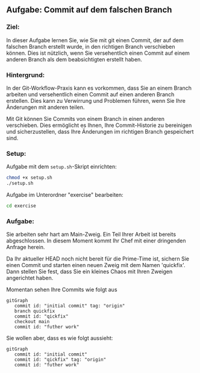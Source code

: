 ## Aufgabe: Commit auf dem falschen Branch

### Ziel:

In dieser Aufgabe lernen Sie, wie Sie mit git einen Commit, der auf dem falschen Branch erstellt wurde, in den richtigen Branch verschieben können. Dies ist nützlich, wenn Sie versehentlich einen Commit auf einem anderen Branch als dem beabsichtigten erstellt haben.

### Hintergrund:

In der Git-Workflow-Praxis kann es vorkommen, dass Sie an einem Branch arbeiten und versehentlich einen Commit auf einen anderen Branch erstellen. Dies kann zu Verwirrung und Problemen führen, wenn Sie Ihre Änderungen mit anderen teilen.

Mit Git können Sie Commits von einem Branch in einen anderen verschieben. Dies ermöglicht es Ihnen, Ihre Commit-Historie zu bereinigen und sicherzustellen, dass Ihre Änderungen im richtigen Branch gespeichert sind.

### Setup:

Aufgabe mit dem `setup.sh`-Skript einrichten:

```bash
chmod +x setup.sh
./setup.sh
```

Aufgabe im Unterordner "exercise" bearbeiten:

```bash
cd exercise
```

### Aufgabe:

Sie arbeiten sehr hart am Main-Zweig.
Ein Teil Ihrer Arbeit ist bereits abgeschlossen. In diesem Moment kommt Ihr Chef mit einer dringenden Anfrage herein.

Da Ihr aktueller HEAD noch nicht bereit für die Prime-Time ist, sichern Sie einen Commit und starten einen neuen Zweig mit dem Namen 'quickfix'. Dann stellen Sie fest, dass Sie ein kleines Chaos mit Ihren Zweigen angerichtet haben.

Momentan sehen Ihre Commits wie folgt aus

```mermaid
gitGraph
   commit id: "initial commit" tag: "origin"
   branch quickfix
   commit id: "qickfix"
   checkout main
   commit id: "futher work"
```

Sie wollen aber, dass es wie folgt aussieht:

```mermaid
gitGraph
   commit id: "initial commit"
   commit id: "qickfix" tag: "origin"
   commit id: "futher work"
```
